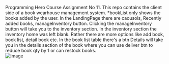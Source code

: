 Programming Hero Course Assignment No 11.
This repo contains the client side of a book wearhouse management system.
*bookList only shows the books added by the user.
In the LandingPage there are caousols, Recently added books, manageInventory button. Clicking the manageInventory button will take you to the inventory section. In the inventory section the inventory home was left blank. Rather there are more options like add book, book list, detail book etc. In the book list table there's a btn Details will take you in the details section of the book where you can use deliver btn to reduce book qty by 1 or can restock books.  
![image](https://user-images.githubusercontent.com/73699852/198156188-3d057861-05bb-41a8-b1db-55c40e79a6c6.png)
